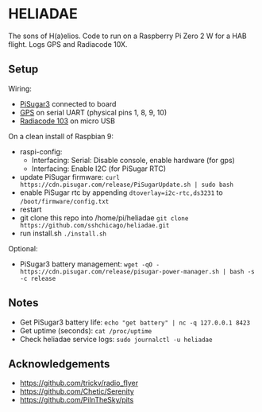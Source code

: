 # HELIADAE

The sons of H(a)elios. Code to run on a Raspberry Pi Zero 2 W for a HAB flight. Logs GPS and Radiacode 10X.

## Setup 

Wiring:
* [PiSugar3]() connected to board
* [GPS](https://v3.airspy.us/product/upu-ublox-m8-pico/) on serial UART (physical pins 1, 8, 9, 10)
* [Radiacode 103](https://www.radiacode.com/products#!/p/602724693/) on micro USB

On a clean install of Raspbian 9:
* raspi-config:
  * Interfacing: Serial: Disable console, enable hardware (for gps)
  * Interfacing: Enable I2C (for PiSugar RTC)
* update PiSugar firmware: `curl https://cdn.pisugar.com/release/PiSugarUpdate.sh | sudo bash`
* enable PiSugar rtc by appending `dtoverlay=i2c-rtc,ds3231` to `/boot/firmware/config.txt`
* restart
* git clone this repo into /home/pi/heliadae `git clone https://github.com/sshchicago/heliadae.git`
* run install.sh `./install.sh`

Optional:
* PiSugar3 battery management: `wget -qO - https://cdn.pisugar.com/release/pisugar-power-manager.sh | bash -s -c release`

## Notes

* Get PiSugar3 battery life: `echo "get battery" | nc -q 127.0.0.1 8423`
* Get uptime (seconds): `cat /proc/uptime`
* Check heliadae service logs: `sudo journalctl -u heliadae`

## Acknowledgements

* https://github.com/trickv/radio_flyer
* https://github.com/Chetic/Serenity 
* https://github.com/PiInTheSky/pits
